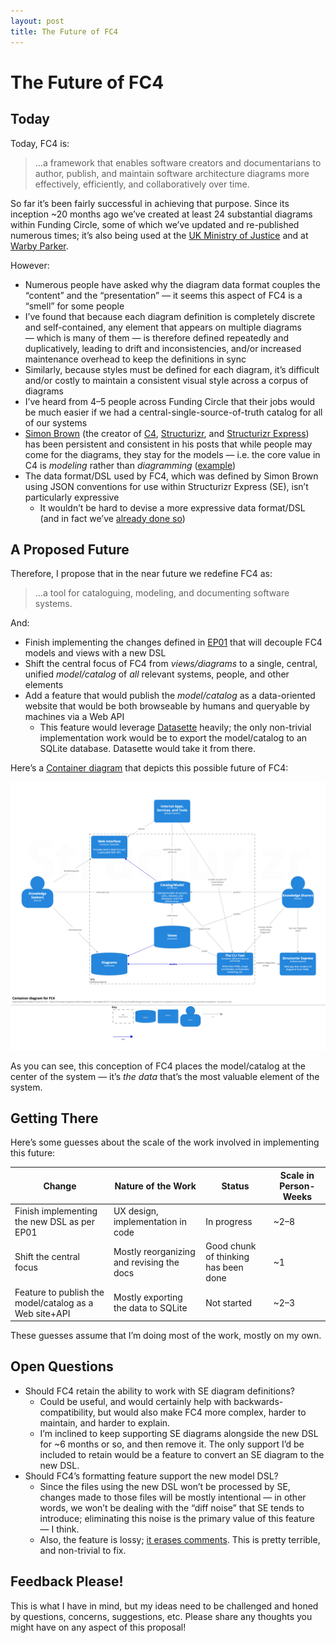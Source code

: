 ```yaml
---
layout: post
title: The Future of FC4
---
```


# The Future of FC4


## Today

Today, FC4 is:

> …a framework that enables software creators and documentarians to author, publish, and maintain software architecture diagrams more effectively, efficiently, and collaboratively over time.

So far it’s been fairly successful in achieving that purpose. Since its inception ~20 months ago we’ve created at least 24 substantial diagrams within Funding Circle, some of which we’ve updated and re-published numerous times; it’s also being used at the [UK Ministry of Justice][laa-architectural-diagrams-repo] and at [Warby Parker][warby-parker].

However:

* Numerous people have asked why the diagram data format couples the “content” and the “presentation” — it seems this aspect of FC4 is a “smell” for some people
* I’ve found that because each diagram definition is completely discrete and self-contained, any element that appears on multiple diagrams — which is many of them — is therefore defined repeatedly and duplicatively, leading to drift and inconsistencies, and/or increased maintenance overhead to keep the definitions in sync
* Similarly, because styles must be defined for each diagram, it’s difficult and/or costly to maintain a consistent visual style across a corpus of diagrams
* I’ve heard from 4–5 people across Funding Circle that their jobs would be much easier if we had a central-single-source-of-truth catalog for all of our systems
* [Simon Brown][simon-brown] (the creator of [C4][c4-model], [Structurizr][structurizr], and [Structurizr Express][structurizr-express]) has been persistent and consistent in his posts that while people may come for the diagrams, they stay for the models — i.e. the core value in C4 is *modeling* rather than *diagramming* ([example][simon-brown-example-tweet])
* The data format/DSL used by FC4, which was defined by Simon Brown using JSON conventions for use within Structurizr Express (SE), isn’t particularly expressive
  * It wouldn’t be hard to devise a more expressive data format/DSL (and in fact we’ve [already done so][ep01])


## A Proposed Future

Therefore, I propose that in the near future we redefine FC4 as:

> …a tool for cataloguing, modeling, and documenting software systems.

And:

* Finish implementing the changes defined in [EP01][ep01] that will decouple FC4 models and views with a new DSL
* Shift the central focus of FC4 from *views/diagrams* to a single, central, unified *model/catalog* of *all* relevant systems, people, and other elements
* Add a feature that would publish the *model/catalog* as a data-oriented website that would be both browseable by humans and queryable by machines via a Web API
  * This feature would leverage [Datasette][datasette] heavily; the only non-trivial implementation work would be to export the model/catalog to an SQLite database. Datasette would take it from there.

Here’s a [Container diagram][container-diagram] that depicts this possible future of FC4:

![fc4-future-02-container](../media/2019/future-of-fc4/fc4-future-02-container.png)

As you can see, this conception of FC4 places the model/catalog at the center of the system — it’s _the data_ that’s the most valuable element of the system.

## Getting There

Here’s some guesses about the scale of the work involved in implementing this future:

Change | Nature of the Work | Status | Scale in Person-Weeks
------ | ------------------ | ------ | -----
Finish implementing the new DSL as per EP01 | UX design, implementation in code | In progress | ~2–8
Shift the central focus | Mostly reorganizing and revising the docs | Good chunk of thinking has been done | ~1
Feature to publish the model/catalog as a Web site+API | Mostly exporting the data to SQLite | Not started | ~2–3

These guesses assume that I’m doing most of the work, mostly on my own.


## Open Questions

* Should FC4 retain the ability to work with SE diagram definitions?
  * Could be useful, and would certainly help with backwards-compatibility, but would also make FC4 more complex, harder to maintain, and harder to explain.
  * I’m inclined to keep supporting SE diagrams alongside the new DSL for ~6 months or so, and then remove it. The only support I’d be included to retain would be a feature to convert an SE diagram to the new DSL.
* Should FC4’s formatting feature support the new model DSL?
  * Since the files using the new DSL won’t be processed by SE, changes made to those files will be mostly intentional — in other words, we won’t be dealing with the “diff noise” that SE tends to introduce; eliminating this noise is the primary value of this feature — I think.
  * Also, the feature is lossy; [it erases comments][issue-9-preserve-comments]. This is pretty terrible, and non-trivial to fix.

## Feedback Please!

This is what I have in mind, but my ideas need to be challenged and honed by questions, concerns, suggestions, etc. Please share any thoughts you might have on any aspect of this proposal!

[c4-model]: https://c4model.com
[container-diagram]: https://c4model.com/#coreDiagrams
[datasette]: https://datasette.readthedocs.io/en/stable/
[ep01]: https://github.com/FundingCircle/fc4-framework/blob/7984a94/proposals/ep01-decouple-models-and-views-new-dsl/ep01-decouple-models-and-views-new-dsl.md
[issue-9-preserve-comments]: https://github.com/FundingCircle/fc4-framework/issues/9
[laa-architectural-diagrams-repo]: https://github.com/ministryofjustice/laa-architectural-diagrams
[simon-brown]: https://simonbrown.je
[simon-brown-example-tweet]: https://twitter.com/simonbrown/status/1191285136110817286
[structurizr]: https://structurizr.com/
[structurizr-express]: https://structurizr.com/express
[warby-parker]: https://www.warbyparker.com
